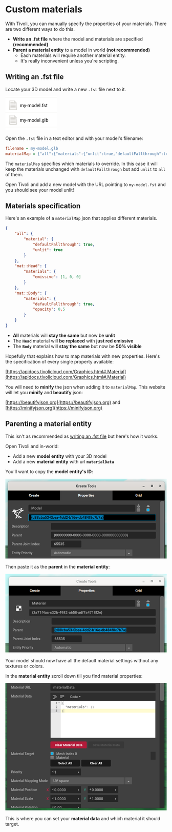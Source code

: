 # Custom materials

With Tivoli, you can manually specify the properties of your materials. There are two different ways to do this.

-   **Write an .fst file** where the model and materials are specified **(recommended)**
-   **Parent a material entity** to a model in world **(not recommended)**
    -   Each materials will require another material entity.
    -   It's really inconvenient unless you're scripting.

## Writing an .fst file

Locate your 3D model and write a new `.fst` file next to it.

![Two files](custom-materials/two-files.png)

Open the `.fst` file in a text editor and with your model's filename:

```ini
filename = my-model.glb
materialMap = {"all":{"materials":{"unlit":true,"defaultFallthrough":true}}}
```

The `materialMap` specifies which materials to override. In this case it will keep the materials unchanged with `defaultFallthrough` but add `unlit` to `all` of them.

Open Tivoli and add a new model with the URL pointing to `my-model.fst` and you should see your model unlit!

## Materials specification

Here's an example of a `materialMap` json that applies different materials.

```json
{
	"all": {
		"material": {
			"defaultFallthrough": true,
			"unlit": true
		}
	},
	"mat::Head": {
		"materials": {
			"emissive": [1, 0, 0]
		}
	},
	"mat::Body": {
		"materials": {
			"defaultFallthrough": true,
			"opacity": 0.5
		}
	}
}
```

-   **All** materials will **stay the same** but now be **unlit**
-   The **`Head`** material will **be replaced** with **just red emissive**
-   The **`Body`** material will **stay the same** but now be **50% visible**

Hopefully that explains how to map materials with new properties. Here's the specification of every single property available:

[https://apidocs.tivolicloud.com/Graphics.html#.Material](https://apidocs.tivolicloud.com/Graphics.html#.Material)

You will need to **minify** the json when adding it to `materialMap`. This website will let you **minify** and **beautify** json:

[https://beautifyjson.org](https://beautifyjson.org) and
[https://minifyjson.org](https://minifyjson.org)

## Parenting a material entity

This isn't as recommended as [writing an .fst file](#writing-an-fst-file) but here's how it works.

Open Tivoli and in-world:

-   Add a new **model entity** with your 3D model
-   Add a new **material entity** with url **`materialData`**

You'll want to copy the **model entity's ID**:

![ID of model](custom-materials/id-of-model.png)

Then paste it as the **parent** in the **material entity**:

![Parent of material](custom-materials/parent-of-material.png)

Your model should now have all the default material settings without any textures or colors.

In the **material entity** scroll down till you find material properties:

![Material properties](custom-materials/material-properties.png)

This is where you can set your **material data** and which material it should target.
